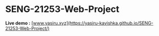 # SENG-21253-Web-Project

**Live demo :** [www.yasiru.xyz](https://yasiru-kavishka.github.io/SENG-21253-Web-Project/)
